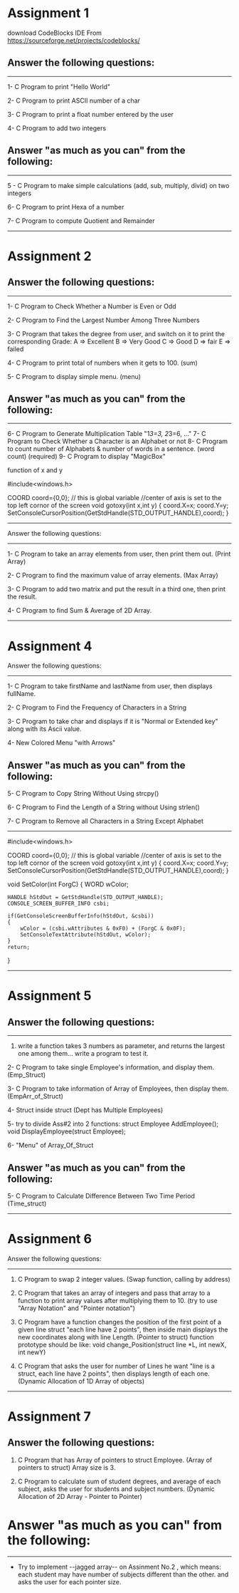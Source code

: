 # Assignment 1
download CodeBlocks IDE From https://sourceforge.net/projects/codeblocks/

## Answer the following questions:
--------------------------------

1- C Program to print "Hello World"

2- C Program to print ASCII number of a char

3- C Program to print a float number entered by the user

4- C Program to add two integers


## Answer "as much as you can" from the following:
------------------------------------------------

5 - C Program to make simple calculations (add, sub, multiply, divid) on two integers

6- C Program to print Hexa of a number

7- C Program to compute Quotient and Remainder

------------------------------------------------
# Assignment 2
## Answer the following questions:
--------------------------------

1- C Program to Check Whether a Number is Even or Odd

2- C Program to Find the Largest Number Among Three Numbers

3- C Program that takes the degree from user, and switch on it to print the corresponding Grade:
A => Excellent
B => Very Good
C => Good
D => fair
E => failed

4- C Program to print total of numbers when it gets to 100. (sum)

5- C Program to display simple menu. (menu)


## Answer "as much as you can" from the following:
------------------------------------------------

6- C Program to Generate Multiplication Table "1*3=3, 2*3=6, ..."
7- C Program to Check Whether a Character is an Alphabet or not
8- C Program to count number of Alphabets & number of words in a sentence. (word count) (required)
9- C Program to display "MagicBox"

function of x and y

#include<windows.h>

COORD coord={0,0};                   // this is global variable
                                    //center of axis is set to the top left cornor of the screen
 void gotoxy(int x,int y)
 {
   coord.X=x;
   coord.Y=y;
   SetConsoleCursorPosition(GetStdHandle(STD_OUTPUT_HANDLE),coord);
 }
 
------------------------------------------------
Answer the following questions:

--------------------------------

1- C Program to take an array elements from user, then print them out. (Print Array)

2- C Program to find the maximum value of array elements. (Max Array)

3- C Program to add two matrix and put the result in a third one, then print the result.

4- C Program to find Sum & Average of 2D Array.

------------------------------------------------
# Assignment 4

Answer the following questions:

--------------------------------

1- C Program to take firstName and lastName from user, then displays fullName.

2- C Program to Find the Frequency of Characters in a String

3- C Program to take char and displays if it is "Normal or Extended key" along with its Ascii value.
 
4- New Colored Menu "with Arrows"



Answer "as much as you can" from the following:
------------------------------------------------

5- C Program to Copy String Without Using strcpy()

6- C Program to Find the Length of a String without Using strlen()

7- C Program to Remove all Characters in a String Except Alphabet


------------------------------------------------------------------------------

#include<windows.h>

COORD coord={0,0};                   // this is global variable
                                    //center of axis is set to the top left cornor of the screen
 void gotoxy(int x,int y)
 {
   coord.X=x;
   coord.Y=y;
   SetConsoleCursorPosition(GetStdHandle(STD_OUTPUT_HANDLE),coord);
 }


void SetColor(int ForgC)
 {
    WORD wColor;

    HANDLE hStdOut = GetStdHandle(STD_OUTPUT_HANDLE);
    CONSOLE_SCREEN_BUFFER_INFO csbi;

    if(GetConsoleScreenBufferInfo(hStdOut, &csbi))
    {
        wColor = (csbi.wAttributes & 0xF0) + (ForgC & 0x0F);
        SetConsoleTextAttribute(hStdOut, wColor);
    }
    return;
}

------------------------------------------------
# Assignment 5
## Answer the following questions:
--------------------------------

1. write a function takes 3 numbers as parameter, and returns the largest one among them... write a program to test it.

2- C Program to take single Employee's information, and display them. (Emp_Struct)

3- C Program to take information of Array of Employees, then display them. (EmpArr_of_Struct)

4- Struct inside struct (Dept has Multiple Employees)

5- try to divide Ass#2 into 2 functions: 
	struct Employee AddEmployee();
	void DisplayEmployee(struct Employee); 

6- "Menu" of Array_Of_Struct



Answer "as much as you can" from the following:
------------------------------------------------

5- C Program to Calculate Difference Between Two Time Period (Time_struct)

------------------------------------------------
# Assignment 6
Answer the following questions:

--------------------------------

1. C Program to swap 2 integer values. (Swap function, calling by address)


2. C Program that takes an array of integers and pass that array to a function to print array values after multiplying them to 10. 
	(try to use "Array Notation" and "Pointer notation")
	


3. C Program have a function changes the position of the first point of a given line struct "each line have 2 points", 
	then inside main displays the new coordinates along with line Length. (Pointer to struct)
   	function prototype should be like: 
		void change_Position(struct line *L, int newX, int newY)


4. C Program that asks the user for number of Lines he want "line is a struct, each line have 2 points", 
	then displays length of each one.(Dynamic Allocation of 1D Array of objects)

------------------------------------------------
# Assignment 7

Answer the following questions:
--------------------------------


1. C Program that has Array of pointers to struct Employee. (Array of pointers to struct) Array size is 3.

2. C Program to calculate sum of student degrees, and average of each subject, asks the user for students and subject numbers. (Dynamic Allocation of 2D Array - Pointer to Pointer)



# Answer "as much as you can" from the following:
------------------------------------------------

- Try to implement --jagged array-- on Assinment No.2 , which means:
 each student may have number of subjects different than the other. 
 and asks the user for each pointer size.


